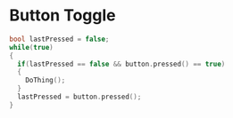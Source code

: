 # Button Toggle
```c++
bool lastPressed = false;
while(true)
{
  if(lastPressed == false && button.pressed() == true)
  {
    DoThing();
  }
  lastPressed = button.pressed();
}
```

